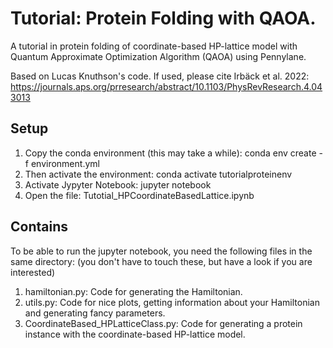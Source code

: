 # Tutorial: Protein Folding with QAOA.

A tutorial in protein folding of coordinate-based HP-lattice model with Quantum Approximate Optimization Algorithm (QAOA) using Pennylane.

Based on Lucas Knuthson's code.
If used, please cite Irbäck et al. 2022: 
https://journals.aps.org/prresearch/abstract/10.1103/PhysRevResearch.4.043013

## Setup
1. Copy the conda environment (this may take a while):
conda env create -f environment.yml
2. Then activate the environment:
conda activate tutorialproteinenv
3. Activate Jypyter Notebook:
jupyter notebook
4. Open the file: Tutotial_HPCoordinateBasedLattice.ipynb

## Contains
To be able to run the jupyter notebook, you need the following files in the same directory: (you don't have to touch these, but have a look if you are interested)
1. hamiltonian.py: Code for generating the Hamiltonian.
2. utils.py: Code for nice plots, getting information about your Hamiltonian and generating fancy parameters.
3. CoordinateBased_HPLatticeClass.py: Code for generating a protein instance with the coordinate-based HP-lattice model.
